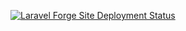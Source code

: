 [![Laravel Forge Site Deployment Status](https://img.shields.io/endpoint?url=https%3A%2F%2Fforge.laravel.com%2Fsite-badges%2Fd63a3c18-79d9-4658-9d8e-e258baa918f2&style=plastic)](https://forge.laravel.com/servers/823507/sites/2406997)
 
